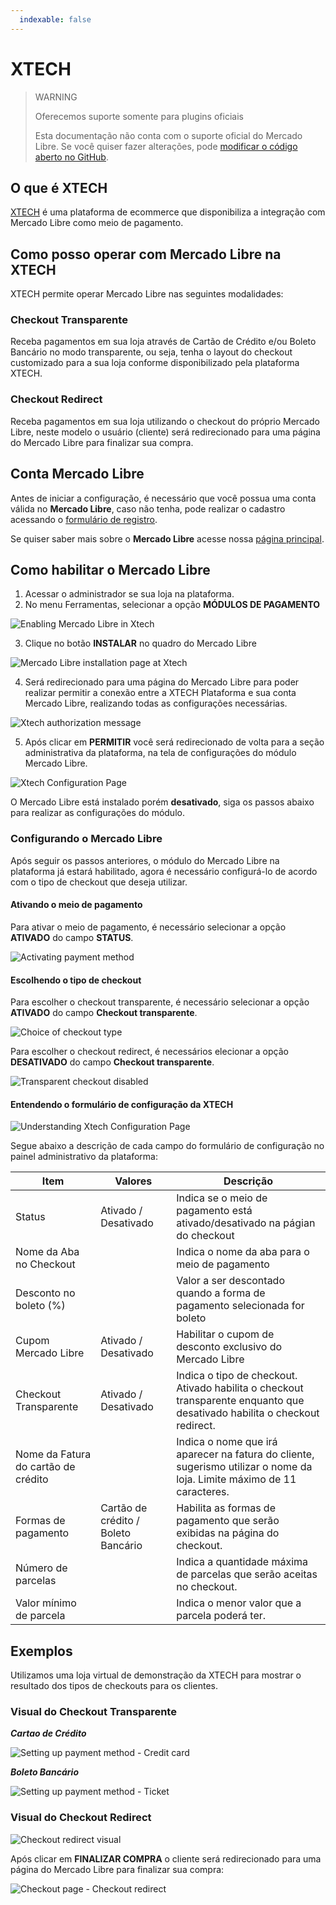 ```yaml
---
  indexable: false
---
```

# XTECH

> WARNING
>
> Oferecemos suporte somente para plugins oficiais
>
> Esta documentação não conta com o suporte oficial do Mercado Libre. Se você quiser fazer alterações, pode [modificar o código aberto no GitHub](https://github.com/mercadopago/devsite-docs/blob/development/guides/plugins/unofficial/xtech.pt.md).

## O que é XTECH

[XTECH](https://www.xtechcommerce.com/) é uma plataforma de ecommerce que disponibiliza a integração com Mercado Libre como meio de pagamento.

## Como posso operar com Mercado Libre na XTECH

XTECH permite operar Mercado Libre nas seguintes modalidades:

### Checkout Transparente

Receba pagamentos em sua loja através de Cartão de Crédito e/ou Boleto Bancário no modo transparente, ou seja, tenha o layout do checkout customizado para a sua loja conforme disponibilizado pela plataforma XTECH.

### Checkout Redirect

Receba pagamentos em sua loja utilizando o checkout do próprio Mercado Libre, neste modelo o usuário (cliente) será redirecionado para uma página do Mercado Libre para finalizar sua compra.

## Conta Mercado Libre

Antes de iniciar a configuração, é necessário que você possua uma conta válida no **Mercado Libre**, caso não tenha, pode realizar o cadastro acessando o [formulário de registro](https://www.mercadopago.com.br/registration-mp?mode=mp).

Se quiser saber mais sobre o **Mercado Libre** acesse nossa [página principal](https://www.mercadopago.com.br/).

## Como habilitar o Mercado Libre

1. Acessar o administrador se sua loja na plataforma.
2. No menu Ferramentas, selecionar a opção **MÓDULOS DE PAGAMENTO**

![Enabling Mercado Libre in Xtech](/images/xtech/xtech_config01.png)

3. Clique no botão **INSTALAR** no quadro do Mercado Libre

![Mercado Libre installation page at Xtech](/images/xtech/xtech_config02.png)

4. Será redirecionado para uma página do Mercado Libre para poder realizar permitir a conexão entre a XTECH Plataforma e sua conta Mercado Libre, realizando todas as configurações necessárias.

![Xtech authorization message](/images/xtech/xtech_config03.png)

5. Após clicar em **PERMITIR** você será redirecionado de volta para a seção administrativa da plataforma, na tela de configurações do módulo Mercado Libre.

![Xtech Configuration Page](/images/xtech/xtech_config04.png)

O Mercado Libre está instalado porém **desativado**, siga os passos abaixo para realizar as configurações do módulo.

### Configurando o Mercado Libre

Após seguir os passos anteriores, o módulo do Mercado Libre na plataforma já estará habilitado, agora é necessário configurá-lo de acordo com o tipo de checkout que deseja utilizar.

#### Ativando o meio de pagamento

Para ativar o meio de pagamento, é necessário selecionar a opção **ATIVADO** do campo **STATUS**.

![Activating payment method](/images/xtech/xtech_config06.png)

#### Escolhendo o tipo de checkout

Para escolher o checkout transparente, é necessário selecionar a opção **ATIVADO** do campo **Checkout transparente**.

![Choice of checkout type](/images/xtech/xtech_config07.png)

Para escolher o checkout redirect, é necessários elecionar a opção **DESATIVADO** do campo **Checkout transparente**.

![Transparent checkout disabled](/images/xtech/xtech_config08.png)

#### Entendendo o formulário de configuração da XTECH

![Understanding Xtech Configuration Page](/images/xtech/xtech_config05.png)

Segue abaixo a descrição de cada campo do formulário de configuração no painel administrativo da plataforma:

| Item | Valores | Descrição |
| --- | --- | --- |
| Status | Ativado / Desativado | Indica se o meio de pagamento está ativado/desativado na págian do checkout |
| Nome da Aba no Checkout | | Indica o nome da aba para o meio de pagamento |
| Desconto no boleto (%) | | Valor a ser descontado quando a forma de pagamento selecionada for boleto |
| Cupom Mercado Libre | Ativado / Desativado | Habilitar o cupom de desconto exclusivo do Mercado Libre |
| Checkout Transparente | Ativado / Desativado | Indica o tipo de checkout. Ativado habilita o checkout transparente enquanto que desativado habilita o checkout redirect. |
| Nome da Fatura do cartão de crédito | | Indica o nome que irá aparecer na fatura do cliente, sugerismo utilizar o nome da loja. Limite máximo de 11 caracteres. |
| Formas de pagamento | Cartão de crédito / Boleto Bancário | Habilita as formas de pagamento que serão exibidas na página do checkout. |
| Número de parcelas | | Indica a quantidade máxima de parcelas que serão aceitas no checkout. |
| Valor mínimo de parcela | | Indica o menor valor que a parcela poderá ter. |

## Exemplos

Utilizamos uma loja virtual de demonstração da XTECH para mostrar o resultado dos tipos de checkouts para os clientes.

### Visual do Checkout Transparente

**_Cartao de Crédito_**

![Setting up payment method - Credit card](/images/xtech/xtech_config12.png)

**_Boleto Bancário_**

![Setting up payment method - Ticket](/images/xtech/xtech_config11.png)

### Visual do Checkout Redirect

![Checkout redirect visual](/images/xtech/xtech_config10.png)

Após clicar em **FINALIZAR COMPRA** o cliente será redirecionado para uma página do Mercado Libre para finalizar sua compra:

![Checkout page - Checkout redirect](/images/xtech/xtech_gif01.png)

